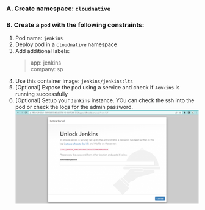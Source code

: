 ### A. Create namespace: `cloudnative`

### B. Create a `pod` with the following constraints:
1. Pod name: `jenkins`
2. Deploy pod in a `cloudnative` namespace
3. Add additional labels:    
    > app: jenkins  
    > company: sp  
4. Use this container image: `jenkins/jenkins:lts`
5. [Optional] Expose the pod using a service and check if `Jenkins` is running successfully
6. [Optional] Setup your `Jenkins` instance. YOu can check the ssh into the pod or check the logs for the admin password.
![Jenkins](../assets/jenkins.png)